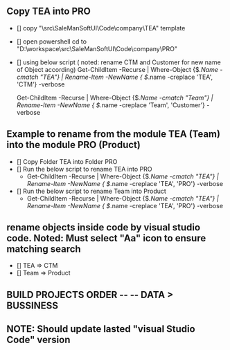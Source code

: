 ## Copy TEA into PRO
- [] copy "\src\SaleManSoftUI\Code\company\TEA" template
- [] open powershell cd to "D:\workspace\src\SaleManSoftUI\Code\company\PRO"
- []  using below script ( noted: rename CTM and Customer for new name of Object according)
	Get-ChildItem -Recurse | Where-Object {$_.Name -cmatch "TEA"} | Rename-Item -NewName { $_.name -creplace 'TEA', 'CTM'} -verbose
	
	Get-ChildItem -Recurse | Where-Object {$_.Name -cmatch "Team"} | Rename-Item -NewName { $_.name -creplace 'Team', 'Customer'} -verbose
## Example to rename from the module TEA (Team) into the module PRO (Product)

- [] Copy Folder TEA into Folder PRO
- [] Run the below script to rename TEA into PRO
  * Get-ChildItem -Recurse | Where-Object {$_.Name -cmatch "TEA"} | Rename-Item -NewName { $_.name -creplace 'TEA', 'PRO'} -verbose
- [] Run the below script to rename Team into Product
  * Get-ChildItem -Recurse | Where-Object {$_.Name -cmatch "TEA"} | Rename-Item -NewName { $_.name -creplace 'TEA', 'PRO'} -verbose

## rename objects inside code by visual studio code. Noted: Must select "Aa" icon to ensure matching search
- [] TEA => CTM
- [] Team => Product

## BUILD PROJECTS ORDER -- -- DATA > BUSSINESS
## NOTE: Should update lasted "visual Studio Code" version

